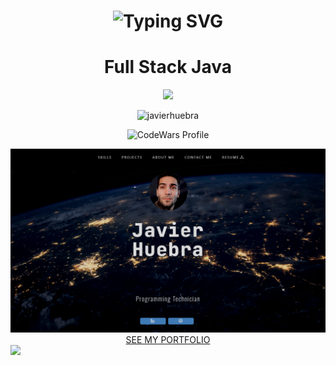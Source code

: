 <h1 align="center">
  <img src="https://readme-typing-svg.herokuapp.com?font=Fira+Code&size=25&pause=1000&color=2E5CF7&width=700&height=60&lines=Hi%2C+i'm+Javier+Huebra+-+Software+Developer" alt="Typing SVG" />
</h1>



<div align="center">
  
# Full Stack Java
   
![](https://github-readme-streak-stats.herokuapp.com/?user=JavierHuebra&theme=dark&hide_border=true)<br/>

</div>
<p align="center"> <img src="https://komarev.com/ghpvc/?username=javierhuebra&label=Profile%20views&color=153066&style=flat" alt="javierhuebra" /></p>
<p align="center">
  <a>
    <img src="https://www.codewars.com/users/javierhuebra/badges/large" alt="CodeWars Profile">
  </a>
</p>
<div align="center">
  <a href="https://javierhuebra.github.io/Portfolio/">
     <img src="./javier.png"/>
    SEE MY PORTFOLIO
  </a>
</div>
<img src="https://user-images.githubusercontent.com/123120185/257965076-a45fbf30-104f-4dea-b41f-4babd28f92d2.svg">



